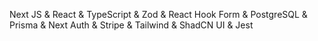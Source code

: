 Next JS & React & TypeScript & Zod & React Hook Form & PostgreSQL & Prisma &  Next Auth & Stripe & Tailwind & ShadCN UI & Jest
